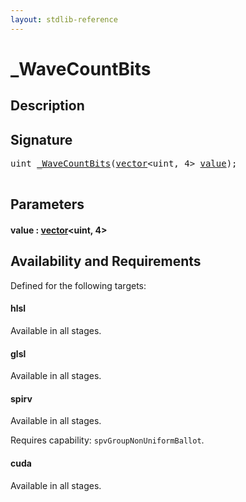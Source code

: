 ```yaml
---
layout: stdlib-reference
---
```


# \_WaveCountBits

## Description





## Signature 

<pre>
<span class="code_keyword">uint</span> <a href=".html">_WaveCountBits</a>(<a href="../../types/vector/index.html" class="code_type">vector</a>&lt;<span class="code_keyword">uint</span>, 4&gt; <a href=".html#decl-value" class="code_param">value</a>);

</pre>

## Parameters

####  <a id="decl-value"></a>value  : [vector](../../types/vector/index.html)\<uint, 4\>

## Availability and Requirements

Defined for the following targets:

#### hlsl
Available in all stages.

#### glsl
Available in all stages.

#### spirv
Available in all stages.

Requires capability: `spvGroupNonUniformBallot`.
#### cuda
Available in all stages.



